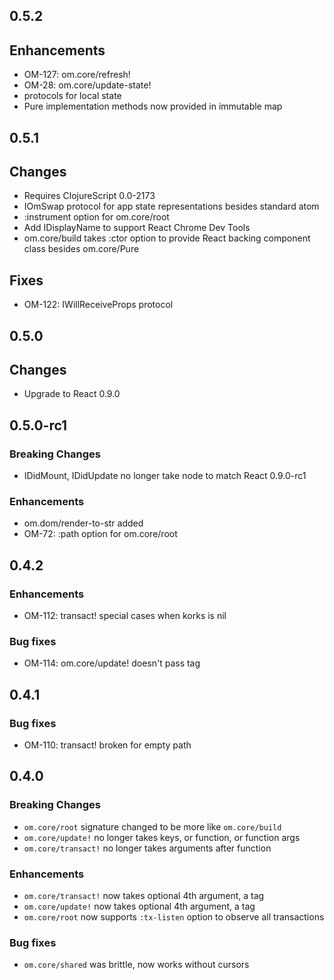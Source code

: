 ## 0.5.2

## Enhancements
* OM-127: om.core/refresh!
* OM-28: om.core/update-state!
* protocols for local state
* Pure implementation methods now provided in immutable map

## 0.5.1

## Changes
* Requires ClojureScript 0.0-2173
* IOmSwap protocol for app state representations besides standard atom
* :instrument option for om.core/root
* Add IDisplayName to support React Chrome Dev Tools
* om.core/build takes :ctor option to provide React backing component
  class besides om.core/Pure

## Fixes
* OM-122: IWillReceiveProps protocol

## 0.5.0

## Changes
* Upgrade to React 0.9.0

## 0.5.0-rc1

### Breaking Changes
* IDidMount, IDidUpdate no longer take node to match React 0.9.0-rc1

### Enhancements
* om.dom/render-to-str added
* OM-72: :path option for om.core/root

## 0.4.2

### Enhancements
* OM-112: transact! special cases when korks is nil

### Bug fixes
* OM-114: om.core/update! doesn't pass tag

## 0.4.1

### Bug fixes
* OM-110: transact! broken for empty path

## 0.4.0

### Breaking Changes
* `om.core/root` signature changed to be more like `om.core/build`
* `om.core/update!` no longer takes keys, or function, or function args
* `om.core/transact!` no longer takes arguments after function

### Enhancements
* `om.core/transact!` now takes optional 4th argument, a tag
* `om.core/update!` now takes optional 4th argument, a tag
* `om.core/root` now supports `:tx-listen` option to observe all transactions

### Bug fixes
* `om.core/shared` was brittle, now works without cursors
